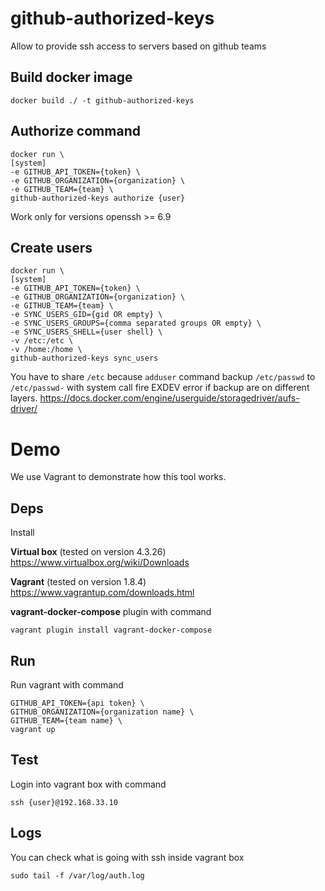 # github-authorized-keys
Allow to provide ssh access to servers based on github teams

## Build docker image
```
docker build ./ -t github-authorized-keys
```

## Authorize command

```
docker run \                                                                      [system]
-e GITHUB_API_TOKEN={token} \
-e GITHUB_ORGANIZATION={organization} \
-e GITHUB_TEAM={team} \
github-authorized-keys authorize {user}
```

Work only for versions openssh >= 6.9



## Create users

```
docker run \                                                                      [system]
-e GITHUB_API_TOKEN={token} \
-e GITHUB_ORGANIZATION={organization} \
-e GITHUB_TEAM={team} \
-e SYNC_USERS_GID={gid OR empty} \
-e SYNC_USERS_GROUPS={comma separated groups OR empty} \
-e SYNC_USERS_SHELL={user shell} \
-v /etc:/etc \
-v /home:/home \
github-authorized-keys sync_users
```

You have to share ``/etc`` because ``adduser`` command backup ``/etc/passwd`` to  ``/etc/passwd-`` with system call
fire EXDEV error if backup are on different layers.
https://docs.docker.com/engine/userguide/storagedriver/aufs-driver/


# Demo

We use Vagrant to demonstrate how this tool works.

## Deps

Install

**Virtual box** (tested on version 4.3.26) https://www.virtualbox.org/wiki/Downloads

**Vagrant** (tested on version 1.8.4) https://www.vagrantup.com/downloads.html

**vagrant-docker-compose** plugin  with command

``vagrant plugin install vagrant-docker-compose``

## Run

Run vagrant with command


```
GITHUB_API_TOKEN={api token} \
GITHUB_ORGANIZATION={organization name} \
GITHUB_TEAM={team name} \
vagrant up
```


## Test

Login into vagrant box with command

``ssh {user}@192.168.33.10``

## Logs

You can check what is going with ssh inside vagrant box

``sudo tail -f /var/log/auth.log``